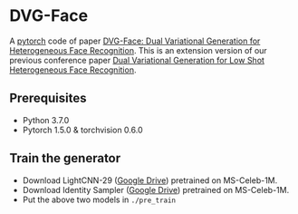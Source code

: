 # DVG-Face
A [pytorch](https://pytorch.org/) code of paper [DVG-Face: Dual Variational Generation for Heterogeneous Face Recognition](https://arxiv.org/pdf/2009.09399.pdf). This is an extension version of our previous conference paper [Dual Variational Generation for Low Shot Heterogeneous Face Recognition](https://github.com/BradyFU/DVG).

## Prerequisites
- Python 3.7.0
- Pytorch 1.5.0 & torchvision 0.6.0

## Train the generator
- Download LightCNN-29 ([Google Drive](https://drive.google.com/file/d/1Jn6aXtQ84WY-7J3Tpr2_j6sX0ch9yucS/view)) pretrained on MS-Celeb-1M.
- Download Identity Sampler ([Google Drive](https://drive.google.com/file/d/1Jn6aXtQ84WY-7J3Tpr2_j6sX0ch9yucS/view)) pretrained on MS-Celeb-1M.
- Put the above two models in `./pre_train`






